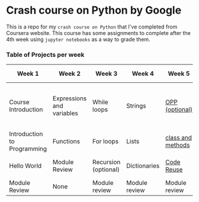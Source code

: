 # Crash course on Python by Google
This is a repo for my `crash course on Python` that I've completed from Coursera website. This course has some assignments to complete after the 4th week using `jupyter notebooks` as a way to grade them.
### Table of Projects per week
| Week 1 | Week 2 | Week 3 |  Week 4 | Week 5 | Week 6 | 
|-----|-------|----------  | --------|--------|--------|
|Course Introduction| Expressions and variables| While loops | Strings | <a href= "./week5/C1M5_Object_Oriented_Programming_V7.ipynb">OPP (optional)</a> | <a href="./week6/C1M6L1_Putting_It_All_Together.ipynb">Writing Scripts from the Ground Up</a> |
|Introduction to Programming| Functions | For loops | Lists | <a href="./week5/C1M5L2_Methods_and_Classes_V3.ipynb">class and methods</a> | <a href= "./week6/C1M6L2_final_project_V3.ipynb">Final Project </a>|
|Hello World| Module Review | Recursion (optional) | Dictionaries | <a href="./week5/C1M5L3_Code_Reuse_V2.ipynb">Code Reuse</a> | Course Wrap-up |
|Module Review| None | Module review | Module review | Module review | None |

